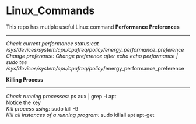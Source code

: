 # Linux_Commands
This repo has mutiple useful Linux command
**Performance Preferences**
____________________________________________________
*Check current performance status:*cat /sys/devices/system/cpu/cpufreq/policy*/energy_performance_preference <br/>
*Change preference: Change preference after echo* echo performance | sudo tee /sys/devices/system/cpu/cpufreq/policy*/energy_performance_preference

**Killing Process**
_____________________________________________________
*Check running processes:* ps aux | grep -i apt<br/>
Notice the key<br/>
*Kill process using:* sudo kill -9 <process id><br/>
*Kill all instances of a running program:* sudo killall apt apt-get<br/>


